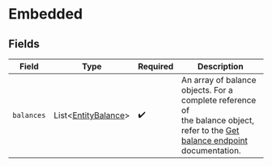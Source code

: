 # Embedded


## Fields

| Field                                                                                                                                        | Type                                                                                                                                         | Required                                                                                                                                     | Description                                                                                                                                  |
| -------------------------------------------------------------------------------------------------------------------------------------------- | -------------------------------------------------------------------------------------------------------------------------------------------- | -------------------------------------------------------------------------------------------------------------------------------------------- | -------------------------------------------------------------------------------------------------------------------------------------------- |
| `balances`                                                                                                                                   | List\<[EntityBalance](../../models/components/EntityBalance.md)>                                                                             | :heavy_check_mark:                                                                                                                           | An array of balance objects. For a complete reference of<br/>the balance object, refer to the [Get balance endpoint](get-balance) documentation. |